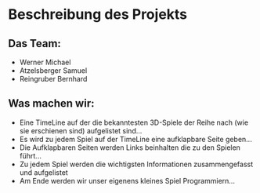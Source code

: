 # Beschreibung des Projekts
## Das Team:
* Werner Michael
* Atzelsberger Samuel
* Reingruber Bernhard

## Was machen wir:
* Eine TimeLine auf der die bekanntesten 3D-Spiele der Reihe nach (wie sie erschienen sind) aufgelistet sind...
* Es wird zu jedem Spiel auf der TimeLine eine aufklapbare Seite geben...
* Die Aufklapbaren Seiten werden Links beinhalten die zu den Spielen führt...
* Zu jedem Spiel werden die wichtigsten Informationen zusammengefasst und aufgelistet
* Am Ende werden wir unser eigenens kleines Spiel Programmiern...
